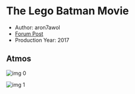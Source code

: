 # The Lego Batman Movie

* Author: aron7awol
* [Forum Post](https://www.avsforum.com/threads/bass-eq-for-filtered-movies.2995212/post-56865568)
* Production Year: 2017

## Atmos

![img 0](https://i.imgur.com/mjiWtR5.jpg)

![img 1](https://i.imgur.com/06AGAVL.png)

